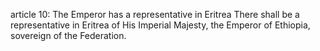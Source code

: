 article 10: The Emperor has a representative in Eritrea
There shall be a representative in Eritrea of His Imperial Majesty, the Emperor of Ethiopia, sovereign of the Federation.
<ul>
</ul>